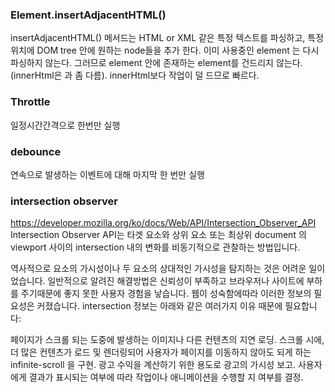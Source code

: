 ### Element.insertAdjacentHTML()

insertAdjacentHTML() 메서드는 HTML or XML 같은 특정 텍스트를 파싱하고, 특정 위치에 DOM tree 안에 원하는 node들을 추가 한다. 이미 사용중인 element 는 다시 파싱하지 않는다. 그러므로 element 안에 존재하는 element를 건드리지 않는다. (innerHtml은 과 좀 다름). innerHtml보다 작업이 덜 드므로 빠르다.

### Throttle

일정시간간격으로 한번만 실행

### debounce

연속으로 발생하는 이벤트에 대해 마지막 한 번만 실행

### intersection observer

https://developer.mozilla.org/ko/docs/Web/API/Intersection_Observer_API
Intersection Observer API는 타겟 요소와 상위 요소 또는 최상위 document 의 viewport 사이의 intersection 내의 변화를 비동기적으로 관찰하는 방법입니다.

역사적으로 요소의 가시성이나 두 요소의 상대적인 가시성을 탐지하는 것은 어려운 일이었습니다. 일반적으로 알려진 해결방법은 신뢰성이 부족하고 브라우저나 사이트에 부하를 주기때문에 좋지 못한 사용자 경험을 낳습니다. 웹이 성숙함에따라 이러한 정보의 필요성은 커졌습니다. intersection 정보는 아래와 같은 여러가지 이유 때문에 필요합니다:

페이지가 스크롤 되는 도중에 발생하는 이미지나 다른 컨텐츠의 지연 로딩.
스크롤 시에, 더 많은 컨텐츠가 로드 및 렌더링되어 사용자가 페이지를 이동하지 않아도 되게 하는 infinite-scroll 을 구현.
광고 수익을 계산하기 위한 용도로 광고의 가시성 보고.
사용자에게 결과가 표시되는 여부에 따라 작업이나 애니메이션을 수행할 지 여부를 결정.
